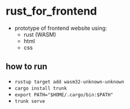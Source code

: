 # rust_for_frontend
- prototype of frontend website using:
  - rust (WASM)
  - html
  - css

## how to run
  - ``rustup target add wasm32-unknown-unknown ``
  - ``cargo install trunk ``
  - ``export PATH="$HOME/.cargo/bin:$PATH" ``
  - ``trunk serve`` 

